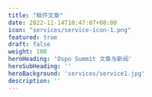 ```yaml
---
title: "稿件文章"
date: 2022-11-14T10:47:07+08:00
icon: "services/service-icon-1.png"
featured: true
draft: false
weight: 100
heroHeading: 'Ospo Summit 文章与新闻'
heroSubHeading: ''
heroBackground: 'services/service1.jpg'
description: ''
---
```

